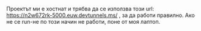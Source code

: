 Проектът ми е хостнат и трябва да се използва този url: https://n2w672rk-5000.euw.devtunnels.ms/ , за да работи правилно.
Ако не се run-не по този начин не работи, поне от моя лаптоп.
